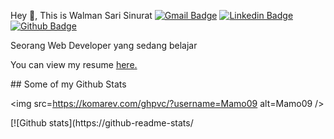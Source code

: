 Hey 👋, This is Walman Sari Sinurat [![Gmail Badge](https://img.shields.io/badge/-walmansinurat06@gmail.com-c14438?style=flat&logo=Gmail&logoColor=white&link=mailto:walmansinurat06@gmail.com)](mailto:walmansinurat06@gmail.com)  [![Linkedin Badge](https://img.shields.io/badge/-walmansinurat-0072b1?style=flat&logo=Linkedin&logoColor=white&link=https://www.linkedin.com/in/walmansinurat/)](https://www.linkedin.com/in/walmansinurat/)   [![Github Badge](https://img.shields.io/badge/-Mamo09-grey?style=flat&logo=github&logoColor=white&link=https://github.com/Walman2602/)](https://www.github.com/Walman2602/) <p align='left'>Seorang Web Developer yang sedang belajar</p><p align='left'> You can view my resume <a href='https://drive.google.com/file/d/1ywjXtQWH_nXkxOxsFl3ooLiWlhmoyr3h/view?usp=sharing' target=_blank><u>here</u>.</a></p> ## Some of my Github Stats <p align=left> <img src=https://komarev.com/ghpvc/?username=Mamo09 alt=Mamo09 /> </p>  [![Github stats](https://github-readme-stats/
